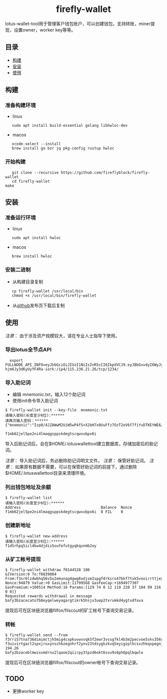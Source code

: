 <h1 align="center">firefly-wallet </h1>

<!--
<p align="center">
  <a href="https://circleci.com/gh/filecoin-project/lotus"><img src="https://circleci.com/gh/filecoin-project/lotus.svg?style=svg"></a>
  <a href="https://codecov.io/gh/filecoin-project/lotus"><img src="https://codecov.io/gh/filecoin-project/lotus/branch/master/graph/badge.svg"></a>
  <a href="https://goreportcard.com/report/github.com/filecoin-project/lotus"><img src="https://goreportcard.com/badge/github.com/filecoin-project/lotus" /></a>  
  <a href=""><img src="https://img.shields.io/badge/golang-%3E%3D1.15.5-blue.svg" /></a>
  <br>
</p>
-->

lotus-wallet-tool用于管理客户钱包账户，可以创建钱包，支持转账，miner提现，设置owner，worker key等等。

## 目录

- [构建](#构建)
- [安装](#安装)
- [使用](#使用)

## 构建

### 准备构建环境

- linux

```
   sudo apt install build-essential golang libhwloc-dev  

```

- macos

```
   xcode-select --install 
   brew install go bzr jq pkg-config rustup hwloc 
```

### 开始构建

```
   git clone --recursive https://github.com/fireflyblock/firefly-wallet
   cd firefly-wallet
make 
```

## 安装

### 准备运行环境

- linux

```
   sudo apt install hwloc
```

- macos

```
   brew install hwloc
```

### 安装二进制

- 从构建目录复制

```
   cp firefly-wallet /usr/local/bin
   chmod +x /usr/local/bin/firefly-wallet
```

- 从[github](https://github.com/fireflyblock/firefly-wallet)发布页下载后复制


## 使用

*注意*： 由于涉及资产规模较大，请在专业人士指导下使用。

### 导出lotus全节点API 

```
  export FULLNODE_API_INFO=eyJhbGciOiJIUzI1NiIsInR5cCI6IkpXVCJ9.eyJBbGxvdyI6WyJyZWFkIiwid3JpdGUifX0.Y4KESS8FmSOF4Kkk6So2-hjm6Jy3dKyUyYF4Ra-iork:/ip4/115.236.21.26/tcp/1234/
```

### 导入助记词

- 编辑 mnemonic.txt，输入12个助记词
- 使用init命令导入助记词

```
$ firefly-wallet init --key-file  mnemonic.txt 
请输入密码(长度至少6位):******
请再次输入密码：******
{"mnemonic":"Izp0/4JZAWwM2UiW5wP4fS+X2bH7x0UuFfz7OzT2eV6f7fiYvDTKEYWE6/tvk8O0RKPhYOeV5G6NULFdZrAcNsRmC1SI6im7/Ap+NnopHTE=","iv":"bkmnXfbmKbND5V/IzsiSLA==","salt":"0N1N0TML0SG1Berww1/PPekN1uHIt3f7kNlYcnMgTyM="}

f1mb62jel5pe2ni4lmaqgsppskdegtscqwvubpx6i
```

导入后助记词后，会在$HOME/.lotuswallettool建立数据库，存储加密后的助记词。

*注意*： 导入助记词后，务必删除助记词明文文件。
*注意*： 保管好助记词。
*注意*： 如果原有数据不需要，可以在保管好助记词的前提下，通过删除 $HOME/.lotuswallettool目录来清理环境。

### 列出钱包地址及余额

```
$ firefly-wallet list
请输入密码(长度至少6位):******
Address                                    Balance  Nonce  
f1mb62jel5pe2ni4lmaqgsppskdegtscqwvubpx6i  0 FIL    0
```
### 创建新地址

```
$ firefly-wallet new-address
请输入密码(长度至少6位):******
f1d5rhpq5icldkw4djdis5oufefutgyqkqunmb2oy

```

### 从矿工帐号提现

```
$ firefly-wallet withdraw f0144528 100
&{Version:0 To:f0839084 From:f3sr6lzdwbhq56v5u2emunag4gwg6xdjsm2spgfdrksro47bkf7txk5vooirrttjeyxrvtjmbxeay5ixnd4jaa Nonce:94879 Value:+0 GasLimit:11799568 GasFeeCap:+1694977307 GasPremium:+100514 Method:16 Params:[129 74 0 12 119 228 37 104 99 216 0 0]}
Requested rewards withdrawal in message bafy3bzacecato7b8eyqelweyagargtikrk5hsjx3uep2tvrumkd4ygtxdfava
```

提现后可在区块链浏览器filfox/filscout的矿工帐号下查询交易记录。

### 转帐

```
$ firefly-wallet send --from f3rri57tna736dimimctjh5mig4cxpkuvwvvqk5f2ewr3vssg7kl4b3m2pecvoe5sks356ry2yuklidov6yc5q f3uivirtgact2spxjruxynschbzegnhrf2ynv23tdsygkzkvq5eyigzplhcsxzhkqxpegnjckvd4egtbchicya 194.26
bafy2bzaceblmwzxvmdrnx2lqaoe2qiirpy3tpzd6okt6svu9s6ph6pqlbqwle

```
提现后可在区块链浏览器filfox/filscout的owner帐号下查询交易记录。

## TODO
- 更换worker key 
